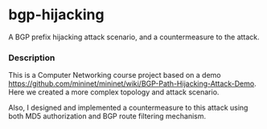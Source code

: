 # bgp-hijacking
A BGP prefix hijacking attack scenario, and a countermeasure to the attack.

### Description

This is a Computer Networking course project based on a demo https://github.com/mininet/mininet/wiki/BGP-Path-Hijacking-Attack-Demo. Here we created a more complex topology and attack scenario.

Also, I designed and implemented a countermeasure to this attack using both MD5 authorization and BGP route filtering mechanism.
